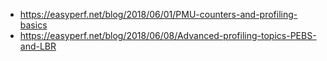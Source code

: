 - https://easyperf.net/blog/2018/06/01/PMU-counters-and-profiling-basics
- https://easyperf.net/blog/2018/06/08/Advanced-profiling-topics-PEBS-and-LBR
